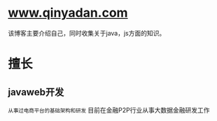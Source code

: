 # www.qinyadan.com
该博客主要介绍自己，同时收集关于java，js方面的知识。
# 擅长
## javaweb开发
` 从事过电商平台的基础架构和研发
` 目前在金融P2P行业从事大数据金融研发工作
